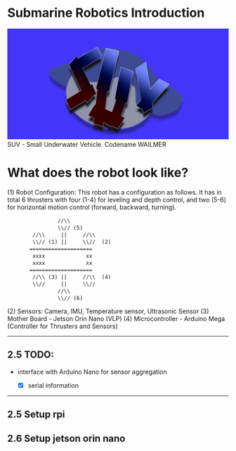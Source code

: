 # Submarine Robotics Introduction
![SUV-Wailmer](Utility/SUV/Graphics/banner-1.png)
SUV - Small Underwater Vehicle. Codename WAILMER
# What does the robot look like?
(1) Robot Configuration: This robot has a configuration as follows. It has in total 6 thrusters with four (1-4) for leveling and depth control, and two (5-6) for horizontal motion control (forward, backward, turning). 
                  
                    //\\
                    \\// (5)
            //\\     ||     //\\
            \\// (1) ||     \\//  (2)
           ====================
            xxxx             xx
            xxxx             xx  
           ==================== 
            //\\ (3) ||     //\\  (4)
            \\//     ||     \\//
                    //\\
                    \\// (6)

(2) Sensors: Camera, IMU, Temperature sensor, Ultrasonic Sensor
(3) Mother Board - Jetson Orin Nano (VLP)
(4) Microcontroller - Arduino Mega (Controller for Thrusters and Sensors)

---
## 2.5 TODO:
- interface with Arduino Nano for sensor aggregation
   - [x] serial information


---
## 2.5 Setup rpi
## 2.6 Setup jetson orin nano
